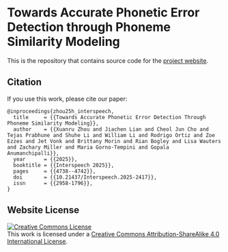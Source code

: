 # Towards Accurate Phonetic Error Detection through Phoneme Similarity Modeling

This is the repository that contains source code for the [project website](https://berkeley-speech-group.github.io/Phonetic-Error-Detection/).

## Citation

If you use this work, please cite our paper:
```
@inproceedings{zhou25h_interspeech,
  title     = {{Towards Accurate Phonetic Error Detection Through Phoneme Similarity Modeling}},
  author    = {{Xuanru Zhou and Jiachen Lian and Cheol Jun Cho and Tejas Prabhune and Shuhe Li and William Li and Rodrigo Ortiz and Zoe Ezzes and Jet Vonk and Brittany Morin and Rian Bogley and Lisa Wauters and Zachary Miller and Maria Gorno-Tempini and Gopala Anumanchipalli}},
  year      = {{2025}},
  booktitle = {{Interspeech 2025}},
  pages     = {{4738--4742}},
  doi       = {{10.21437/Interspeech.2025-2417}},
  issn      = {{2958-1796}},
}
```

## Website License
<a rel="license" href="http://creativecommons.org/licenses/by-sa/4.0/"><img alt="Creative Commons License" style="border-width:0" src="https://i.creativecommons.org/l/by-sa/4.0/88x31.png" /></a><br />This work is licensed under a <a rel="license" href="http://creativecommons.org/licenses/by-sa/4.0/">Creative Commons Attribution-ShareAlike 4.0 International License</a>.
